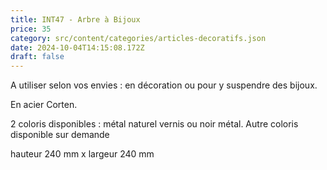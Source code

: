 ```yaml
---
title: INT47 - Arbre à Bijoux
price: 35
category: src/content/categories/articles-decoratifs.json
date: 2024-10-04T14:15:08.172Z
draft: false
---
```


A utiliser selon vos envies : en décoration ou pour y suspendre des bijoux. 

En acier Corten. 

2 coloris disponibles : métal naturel vernis ou noir métal. Autre coloris disponible sur demande

hauteur 240 mm x largeur 240 mm
